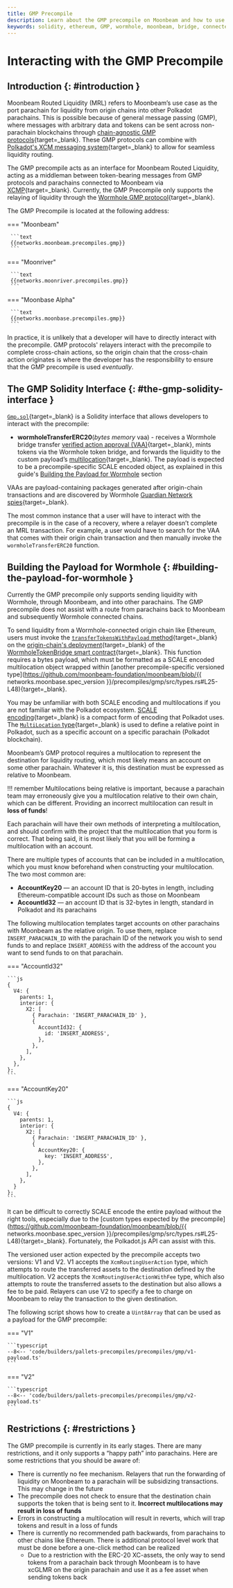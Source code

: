 ```yaml
---
title: GMP Precompile
description: Learn about the GMP precompile on Moonbeam and how to use it with the Moonbeam Routed Liquidity program provided by bridges like Wormhole.
keywords: solidity, ethereum, GMP, wormhole, moonbeam, bridge, connected, contracts, MRL
---
```


# Interacting with the GMP Precompile

## Introduction {: #introduction }

Moonbeam Routed Liquidity (MRL) refers to Moonbeam’s use case as the port parachain for liquidity from origin chains into other Polkadot parachains. This is possible because of general message passing (GMP), where messages with arbitrary data and tokens can be sent across non-parachain blockchains through [chain-agnostic GMP protocols](/builders/interoperability/protocols){target=\_blank}. These GMP protocols can combine with [Polkadot's XCM messaging system](/builders/interoperability/xcm/overview){target=\_blank} to allow for seamless liquidity routing.  

The GMP precompile acts as an interface for Moonbeam Routed Liquidity, acting as a middleman between token-bearing messages from GMP protocols and parachains connected to Moonbeam via [XCMP](/builders/interoperability/xcm/overview/#xcm-transport-protocols){target=\_blank}. Currently, the GMP Precompile only supports the relaying of liquidity through the [Wormhole GMP protocol](/builders/interoperability/protocols/wormhole){target=\_blank}.  

The GMP Precompile is located at the following address:  

=== "Moonbeam"

     ```text
     {{networks.moonbeam.precompiles.gmp}}
     ```

=== "Moonriver"

     ```text
     {{networks.moonriver.precompiles.gmp}}
     ```

=== "Moonbase Alpha"

     ```text
     {{networks.moonbase.precompiles.gmp}}
     ```

In practice, it is unlikely that a developer will have to directly interact with the precompile. GMP protocols' relayers interact with the precompile to complete cross-chain actions, so the origin chain that the cross-chain action originates is where the developer has the responsibility to ensure that the GMP precompile is used *eventually*.  

## The GMP Solidity Interface {: #the-gmp-solidity-interface }

[`Gmp.sol`](https://github.com/moonbeam-foundation/moonbeam/blob/master/precompiles/gmp/Gmp.sol){target=\_blank} is a Solidity interface that allows developers to interact with the precompile:  

- **wormholeTransferERC20**(*bytes memory* vaa) - receives a Wormhole bridge transfer [verified action approval (VAA)](https://docs.wormhole.com/wormhole/explore-wormhole/vaa){target=\_blank}, mints tokens via the Wormhole token bridge, and forwards the liquidity to the custom payload’s [multilocation](/builders/interoperability/xcm/core-concepts/multilocations){target=\_blank}. The payload is expected to be a precompile-specific SCALE encoded object, as explained in this guide's [Building the Payload for Wormhole](#building-the-payload-for-wormhole) section

VAAs are payload-containing packages generated after origin-chain transactions and are discovered by Wormhole [Guardian Network spies](https://docs.wormhole.com/wormhole/explore-wormhole/guardian){target=\_blank}.

The most common instance that a user will have to interact with the precompile is in the case of a recovery, where a relayer doesn’t complete an MRL transaction. For example, a user would have to search for the VAA that comes with their origin chain transaction and then manually invoke the `wormholeTransferERC20` function.

## Building the Payload for Wormhole {: #building-the-payload-for-wormhole }

Currently the GMP precompile only supports sending liquidity with Wormhole, through Moonbeam, and into other parachains. The GMP precompile does not assist with a route from parachains back to Moonbeam and subsequently Wormhole connected chains.  

To send liquidity from a Wormhole-connected origin chain like Ethereum, users must invoke the [`transferTokensWithPayload` method](https://docs.wormhole.com/wormhole/explore-wormhole/vaa#token--message){target=\_blank} on the [origin-chain's deployment](https://docs.wormhole.com/wormhole/explore-wormhole/core-contracts#token-bridge){target=\_blank} of the [WormholeTokenBridge smart contract](https://github.com/wormhole-foundation/wormhole/blob/main/ethereum/contracts/bridge/interfaces/ITokenBridge.sol){target=\_blank}. This function requires a bytes payload, which must be formatted as a SCALE encoded multilocation object wrapped within [another precompile-specific versioned type](https://github.com/moonbeam-foundation/moonbeam/blob/{{ networks.moonbase.spec_version }}/precompiles/gmp/src/types.rs#L25-L48){target=\_blank}.

You may be unfamiliar with both SCALE encoding and multilocations if you are not familiar with the Polkadot ecosystem. [SCALE encoding](https://docs.substrate.io/reference/scale-codec/){target=\_blank} is a compact form of encoding that Polkadot uses. The [`MultiLocation` type](https://wiki.polkadot.network/docs/learn-xcvm){target=\_blank} is used to define a relative point in Polkadot, such as a specific account on a specific parachain (Polkadot blockchain).  

Moonbeam’s GMP protocol requires a multilocation to represent the destination for liquidity routing, which most likely means an account on some other parachain. Whatever it is, this destination must be expressed as relative to Moonbeam.  

!!! remember
    Multilocations being relative is important, because a parachain team may erroneously give you a multilocation relative to their own chain, which can be different. Providing an incorrect multilocation can result in **loss of funds**!

Each parachain will have their own methods of interpreting a multilocation, and should confirm with the project that the multilocation that you form is correct. That being said, it is most likely that you will be forming a multilocation with an account.

There are multiple types of accounts that can be included in a multilocation, which you must know beforehand when constructing your multilocation. The two most common are:

- **AccountKey20** — an account ID that is 20-bytes in length, including Ethereum-compatible account IDs such as those on Moonbeam
- **AccountId32** — an account ID that is 32-bytes in length, standard in Polkadot and its parachains

The following multilocation templates target accounts on other parachains with Moonbeam as the relative origin. To use them, replace `INSERT_PARACHAIN_ID` with the parachain ID of the network you wish to send funds to and replace `INSERT_ADDRESS` with the address of the account you want to send funds to on that parachain.  

=== "AccountId32"

    ```js
    {
      V4: {
        parents: 1,
        interior: {
          X2: [
            { Parachain: 'INSERT_PARACHAIN_ID' },
            {
              AccountId32: {
                id: 'INSERT_ADDRESS',
              },
            },
          ],
        },
      },
    };
    ```

=== "AccountKey20"

    ```js
    {
      V4: {
        parents: 1,
        interior: {
          X2: [
            { Parachain: 'INSERT_PARACHAIN_ID' },
            {
              AccountKey20: {
                key: 'INSERT_ADDRESS',
              },
            },
          ],
        },
      }
    };
    ```

It can be difficult to correctly SCALE encode the entire payload without the right tools, especially due to the [custom types expected by the precompile](https://github.com/moonbeam-foundation/moonbeam/blob/{{ networks.moonbase.spec_version }}/precompiles/gmp/src/types.rs#L25-L48){target=\_blank}. Fortunately, the Polkadot.js API can assist with this.

The versioned user action expected by the precompile accepts two versions: V1 and V2. V1 accepts the `XcmRoutingUserAction` type, which attempts to route the transferred assets to the destination defined by the multilocation. V2 accepts the `XcmRoutingUserActionWithFee` type, which also attempts to route the transferred assets to the destination but also allows a fee to be paid. Relayers can use V2 to specify a fee to charge on Moonbeam to relay the transaction to the given destination.

The following script shows how to create a `Uint8Array` that can be used as a payload for the GMP precompile:  

=== "V1"

    ```typescript
    --8<-- 'code/builders/pallets-precompiles/precompiles/gmp/v1-payload.ts'
    ```

=== "V2"

    ```typescript
    --8<-- 'code/builders/pallets-precompiles/precompiles/gmp/v2-payload.ts'
    ```

## Restrictions {: #restrictions }

The GMP precompile is currently in its early stages. There are many restrictions, and it only supports a “happy path” into parachains. Here are some restrictions that you should be aware of:

- There is currently no fee mechanism. Relayers that run the forwarding of liquidity on Moonbeam to a parachain will be subsidizing transactions. This may change in the future
- The precompile does not check to ensure that the destination chain supports the token that is being sent to it. **Incorrect multilocations may result in loss of funds**
- Errors in constructing a multilocation will result in reverts, which will trap tokens and result in a loss of funds
- There is currently no recommended path backwards, from parachains to other chains like Ethereum. There is additional protocol level work that must be done before a one-click method can be realized
  - Due to a restriction with the ERC-20 XC-assets, the only way to send tokens from a parachain back through Moonbeam is to have xcGLMR on the origin parachain and use it as a fee asset when sending tokens back  
